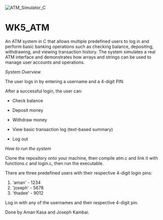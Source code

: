 ![ATM_Simulator_C](https://imgs.search.brave.com/VARPtIwe4_YE1m2_Wb8a_Y1uIfhDdfFfbK-e7luKNio/rs:fit:860:0:0:0/g:ce/aHR0cHM6Ly9pbWFn/ZXMudW5zcGxhc2gu/Y29tL3Bob3RvLTE2/MTE2MDU4NjI2NTEt/YzkxYjg3NzhjZTAx/P2ZtPWpwZyZxPTYw/Jnc9MzAwMCZpeGxp/Yj1yYi00LjEuMCZp/eGlkPU0zd3hNakEz/ZkRCOE1IeHpaV0Z5/WTJoOE1ueDhZWFJ0/SlRJd2JXRmphR2x1/Wlh4bGJud3dmSHd3/Zkh4OE1BPT0)


# WK5_ATM 
An ATM system in C that allows multiple predefined users to log in and perform basic banking operations such as checking balance, depositing, withdrawing, and viewing transaction history. The system simulates a real ATM interface and demonstrates how arrays and strings can be used to manage user accounts and operations.

*System Overview*

The user logs in by entering a username and a 4-digit PIN.

After a successful login, the user can:

- Check balance

- Deposit money

- Withdraw money

- View basic transaction log (text-based summary)

- Log out

*How to run the system*

Clone the repository onto your machine, then compile atm.c and link it with functions.c and login.c, then run the executable.

There are three predefined users with their respective 4-digit login pins: 
1. 'aman' - 1234
2. 'joseph' - 5678
3. 'thadee' - 9012

Log in with any of the usernames and their respective 4-digit pin.


Done by Aman Kasa and Joseph Kambai.
